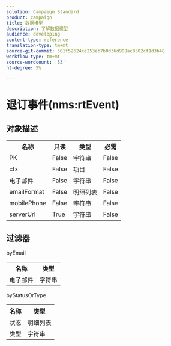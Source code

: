 ```yaml
---
solution: Campaign Standard
product: campaign
title: 数据模型
description: 了解数据模型
audience: developing
content-type: reference
translation-type: tm+mt
source-git-commit: 501f52624ce253eb7b0d36d908ac8502cf1d3b48
workflow-type: tm+mt
source-wordcount: '53'
ht-degree: 5%

---
```



# 退订事件(nms:rtEvent)

## 对象描述

<table>
               <tr>
                  <th>名称</th>
                  <th>只读</th>
                  <th>类型</th>
                  <th>必需</th>
               </tr>
               <tr>
                  <td>PK</td>
                  <td>False</td>
                  <td>字符串</td>
                  <td>False</td>
               </tr>
               <tr>
                  <td>ctx</td>
                  <td>False</td>
                  <td>项目</td>
                  <td>False</td>
               </tr>
               <tr>
                  <td>电子邮件</td>
                  <td>False</td>
                  <td>字符串</td>
                  <td>False</td>
               </tr>
               <tr>
                  <td>emailFormat</td>
                  <td>False</td>
                  <td>明细列表</td>
                  <td>False</td>
               </tr>
               <tr>
                  <td>mobilePhone</td>
                  <td>False</td>
                  <td>字符串</td>
                  <td>False</td>
               </tr>
               <tr>
                  <td>serverUrl</td>
                  <td>True</td>
                  <td>字符串</td>
                  <td>False</td>
               </tr>
            </table>

## 过滤器

byEmail

<table>
    <tr>
    <th>名称</th>
    <th>类型</th>
    </tr>
    <tr>
    <td>电子邮件</td>
    <td>字符串</td>
    </tr>
</table>

byStatusOrType

<table>
        <tr>
        <th>名称</th>
        <th>类型</th>
        </tr>
        <tr>
        <td>状态</td>
        <td>明细列表</td>
        </tr>
        <tr>
        <td>类型</td>
        <td>字符串</td>
        </tr>
    </table>